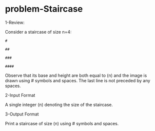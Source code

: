 # problem-Staircase

1-Review:

Consider a staircase of size n=4:

   `#`
   
  `##`
  
 `###`
 
`####`

Observe that its base and height are both equal to (n) and the image is drawn using # symbols and spaces. The last line is not preceded by any spaces.

2-Input Format

A single integer (n) denoting the size of the staircase.

3-Output Format

Print a staircase of size (n) using # symbols and spaces.

